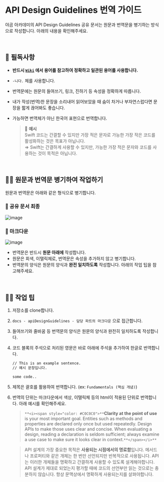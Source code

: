 
# API Design Guidelines 번역 가이드

야곰 아카데미의 API Design Guidelines 공유 문서는 원문과 번역문을 병기하는 방식으로 작성합니다. 아래의 내용을 확인해주세요.

<br>

## 📮 필독사항

- **반드시 [`Wiki`](https://github.com/yagom-academy/swift-doc-kor/wiki/용어-위키) 에서 용어를 참고하여 정확하고 일관된 용어를 사용합니다.**
- `-니다.` 체를 사용합니다.
- 번역문에는 원문의 들여쓰기, 링크, 진하기 등 속성을 정확하게 따릅니다.
- 내가 작성(번역)한 문장을 소리내어 읽어보았을 때 숨이 차거나 부자연스럽다면 문장을 짧게 끊어봐도 좋습니다.
- 가능하면 번역체가 아닌 한국어 표현으로 번역합니다.
    
    > 🔎 **예시**   
    Swift 코드는 간결할 수 있지만 가장 적은 문자로 가능한 가장 작은 코드를 활성화하는 것은 목표가 아닙니다.    
    ⇒ Swift는 간결하게 사용할 수 있지만, 가능한 가장 적은 문자와 코드를 사용하는 것이 목적은 아닙니다.
    > 

<br>

## ✍🏻 원문과 번역문 병기하여 작업하기

원문과 번역문은 아래와 같은 형식으로 병기합니다.

### 🔎 공유 문서 최종

<img alt="image" src="https://user-images.githubusercontent.com/73867548/157362639-ce82a9b3-e618-4bff-bd2d-27852ac9eac0.png">



### 🔎 마크다운

<img alt="image" src="https://user-images.githubusercontent.com/73867548/156737933-cb84c4de-e524-4f49-8082-52f73dd8ff3d.png">

- 번역문은 반드시 **원문 아래에** 작성합니다.
- 원문은 회색, 이탤릭체로, 번역문은 속성을 추가하지 않고 병기합니다.
- 번역문의 양식은 원문의 양식과 **완전 일치하도록** 작성합니다. 아래의 작업 팁을 참고해주세요.

<br>

## ✍🏻 작업 팁

1. 저장소를 clone합니다.
2. `docs - apiDesignGuidelines - 담당 파트의 마크다운` 으로 접근합니다.
3. 들여쓰기와 줄바꿈 등 번역문의 양식은 원문의 양식과 완전히 일치하도록 작성합니다. 
4. 코드 블록의 주석으로 처리된 영문은 바로 아래에 주석을 추가하여 한글로 번역합니다.
    
    ```markdown
    // This is an example sentence.
    // 예시 문장입니다.
    
    some code..
    ```
    
5. 제목은 괄호를 활용하여 번역합니다. (ex: `Fundamentals (핵심 개념)`)
6. 번역의 단위는 마크다운에서 색상, 이탤릭체 등의 html이 적용된 단위로 번역합니다. 아래 예시를 확인해주세요.
    
    > `**<i><span style="color: #C0C0C0">**`**Clarity at the point of use** is your most important goal. Entities such as methods and properties are declared only once but used repeatedly. Design APIs to make those uses clear and concise. When evaluating a design, reading a declaration is seldom sufficient; always examine a use case to make sure it looks clear in context.`**</span></i>**`
    
    > API 설계의 가장 중요한 목적은 **사용되는 시점에서의 명료함**입니다. 메서드나 프로퍼티와 같은 개체는 한 번만 선언되지만 반복적으로 사용됩니다. API는 이러한 개체들을 명확하고 간결하게 사용할 수 있도록 설계해야합니다. API 설계가 제대로 되었는지 평가할 때에 코드의 선언부만 읽는 것으로는 충분하지 않습니다. 항상 문맥상에서 명확하게 사용되는지를 살펴야합니다.
